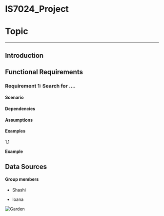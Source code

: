 # IS7024_Project

# Topic
-------
## Introduction


##  Functional Requirements

### Requirement 1: Search for ....

#### Scenario


#### Dependencies


#### Assumptions

#### Examples
1.1

**Example**

## Data Sources


#### Group members

-  Shashi

-  Ioana

![Garden](https://user-images.githubusercontent.com/47906013/111018074-eb356980-8384-11eb-9aed-8680c6f80fce.jpg)

